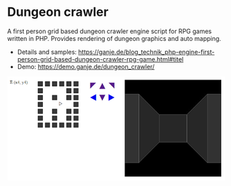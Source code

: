 # Dungeon crawler

A first person grid based dungeon crawler engine script for RPG games written in PHP.
Provides rendering of dungeon graphics and auto mapping.

* Details and samples: https://ganje.de/blog_technik_php-engine-first-person-grid-based-dungeon-crawler-rpg-game.html#titel
* Demo: https://demo.ganje.de/dungeon_crawler/

![alt text](sample.png)
